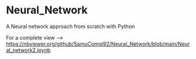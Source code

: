 # Neural_Network
A Neural network approach from scratch with Python

For a complete view --> https://nbviewer.org/github/SamuComqi92/Neural_Network/blob/main/Neural_network2.ipynb
